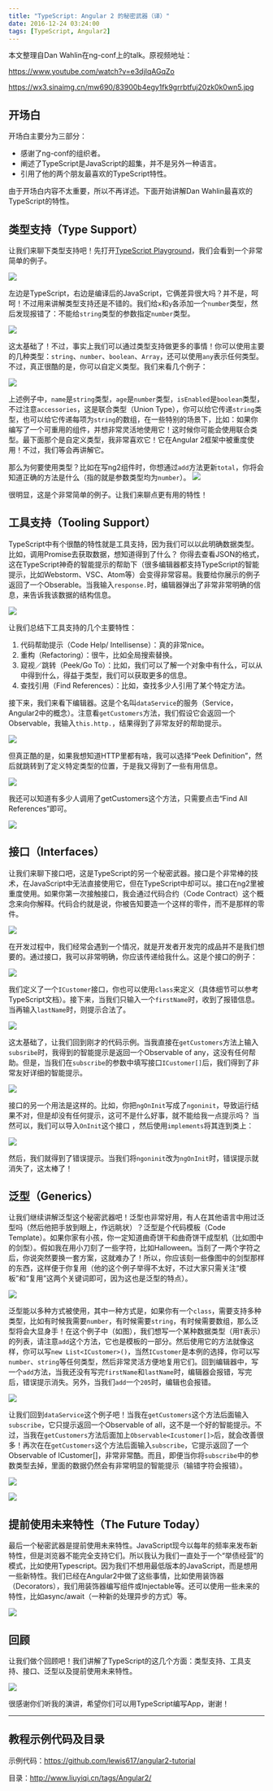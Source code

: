 ```yaml
---
title: "TypeScript: Angular 2 的秘密武器（译）"
date: 2016-12-24 03:24:00
tags: [TypeScript, Angular2]
---
```


本文整理自Dan Wahlin在ng-conf上的talk。原视频地址：

https://www.youtube.com/watch?v=e3djIqAGqZo

https://wx3.sinaimg.cn/mw690/83900b4egy1fk9grrbtfuj20zk0k0wn5.jpg

<!--more-->

## 开场白

开场白主要分为三部分：

- 感谢了ng-conf的组织者。
- 阐述了TypeScript是JavaScript的超集，并不是另外一种语言。
- 引用了他的两个朋友最喜欢的TypeScript特性。

由于开场白内容不太重要，所以不再详述。下面开始讲解Dan Wahlin最喜欢的TypeScript的特性。

## 类型支持（Type Support）

让我们来聊下类型支持吧！先打开[TypeScript Playground](https://www.typescriptlang.org/play/)，我们会看到一个非常简单的例子。

![](https://ws4.sinaimg.cn/mw690/83900b4ejw1fbd8z06pkij20wc0j2adl.jpg)


左边是TypeScript，右边是编译后的JavaScript，它俩差异很大吗？并不是，呵呵！不过用来讲解类型支持还是不错的。我们给`x`和`y`各添加一个`number`类型，然后发现报错了：不能给`string`类型的参数指定`number`类型。

![](https://ws4.sinaimg.cn/mw690/83900b4ejw1fb1xzk7g7kj20dw086dgl.jpg)

这太基础了！不过，事实上我们可以通过类型支持做更多的事情！你可以使用主要的几种类型：`string`、`number`、`boolean`、`Array`，还可以使用`any`表示任何类型。不过，真正很酷的是，你可以自定义类型。我们来看几个例子：

![](https://ws1.sinaimg.cn/mw690/83900b4ejw1fbd906o7xlj20wc0j20uw.jpg)

上述例子中，`name`是`string`类型，`age`是`number`类型，`isEnabled`是`boolean`类型，不过注意`accessories`，这是联合类型（Union Type），你可以给它传递`string`类型，也可以给它传递每项为`string`的数组，在一些特别的场景下，比如：如果你编写了一个可重用的组件，并想非常灵活地使用它！这时候你可能会使用联合类型。最下面那个是自定义类型，我非常喜欢它！它在Angular 2框架中被重度使用！不过，我们等会再讲解它。

那么为何要使用类型？比如在写ng2组件时，你想通过`add`方法更新`total`，你将会知道正确的方法是什么（指的就是参数类型均为`number`）。
![](https://ws2.sinaimg.cn/mw690/83900b4ejw1fbd91tx1zfj20wa0j4tbc.jpg)

很明显，这是个非常简单的例子。让我们来聊点更有用的特性！

## 工具支持（Tooling Support）

TypeScript中有个很酷的特性就是工具支持，因为我们可以以此明确数据类型。比如，调用Promise去获取数据，想知道得到了什么？ 你得去查看JSON的格式，这在TypeScript神奇的智能提示的帮助下（很多编辑器都支持TypeScript的智能提示，比如Webstorm、VSC、Atom等）会变得非常容易。我要给你展示的例子返回了一个Obserable。当我输入`response.`时，编辑器弹出了非常非常明确的信息，来告诉我该数据的结构信息。

![](https://ws3.sinaimg.cn/mw690/83900b4ejw1fbd92kkmubj20wa0j4gox.jpg)

让我们总结下工具支持的几个主要特性：

1. 代码帮助提示（Code Help/ Intellisense）：真的非常nice。
2. 重构（Refactoring）：很牛，比如全局搜索替换。
3. 窥视／跳转（Peek/Go To）：比如，我们可以了解一个对象中有什么，可以从中得到什么，得益于类型，我们可以获取更多的信息。
4. 查找引用（Find References）：比如，查找多少人引用了某个特定方法。

接下来，我们来看下编辑器。这是个名叫`dataService`的服务（Service，Angular2中的概念）。注意看`getCustomers`方法，我们假设它会返回一个Observable，我输入`this.http.`，结果得到了非常友好的帮助提示。

![](https://ws3.sinaimg.cn/mw690/83900b4ejw1fbchcgetl6j20y80eaac7.jpg)

但真正酷的是，如果我想知道HTTP里都有啥，我可以选择“Peek Definition”，然后就跳转到了定义特定类型的位置，于是我又得到了一些有用信息。

![](https://ws2.sinaimg.cn/mw690/83900b4ejw1fbchg5mn43j20vw072tb3.jpg)

我还可以知道有多少人调用了getCustomers这个方法，只需要点击“Find All References”即可。

![](https://ws1.sinaimg.cn/mw690/83900b4ejw1fbchkxzecbj20m806mgmj.jpg)


## 接口（Interfaces）

让我们来聊下接口吧，这是TypeScript的另一个秘密武器。接口是个非常棒的技术，在JavaScript中无法直接使用它，但在TypeScript中却可以。接口在ng2里被重度使用。如果你第一次接触接口，我会通过代码合约（Code Contract）这个概念来向你解释。代码合约就是说，你被告知要造一个这样的零件，而不是那样的零件。

![](https://ws2.sinaimg.cn/mw690/83900b4ejw1fbd93ry47zj20w60j276n.jpg)

在开发过程中，我们经常会遇到一个情况，就是开发者开发完的成品并不是我们想要的。通过接口，我可以非常明确，你应该传递给我什么。这是个接口的例子：

![](https://ws4.sinaimg.cn/mw690/83900b4ejw1fbd94bp9noj20wc0j0acf.jpg)

我们定义了一个`ICustomer`接口，你也可以使用`class`来定义（具体细节可以参考TypeScript文档）。接下来，当我们只输入一个`firstName`时，收到了报错信息。当再输入`lastName`时，则提示合法了。

![](https://ws3.sinaimg.cn/mw690/83900b4ejw1fbd94zlhx7j20wc0j4go4.jpg)

这太基础了，让我们回到刚才的代码示例。当我直接在`getCustomers`方法上输入`subsribe`时，我得到的智能提示是返回一个Observable of any，这没有任何帮助。但是，当我们在`subscribe`的参数中填写接口`ICustomer[]`后，我们得到了非常友好详细的智能提示。

![](https://ws3.sinaimg.cn/mw690/83900b4ejw1fbcilsm7rij20zi0dydiq.jpg)

接口的另一个用法是这样的。比如，你把`ngOnInit`写成了`ngoninit`，导致运行结果不对，但是却没有任何提示，这可不是什么好事，就不能给我一点提示吗？ 当然可以，我们可以导入`OnInit`这个接口 ，然后使用`implements`将其连到类上：

![](https://ws3.sinaimg.cn/mw690/83900b4ejw1fbcj3pvls1j20vg0kmgqe.jpg)

然后，我们就得到了错误提示。当我们将`ngoninit`改为`ngOnInit`时，错误提示就消失了，这太棒了！

## 泛型（Generics）

让我们继续讲解泛型这个秘密武器吧！泛型也非常好用，有人在其他语言中用过泛型吗（然后他把手放到眼上，作远眺状）？泛型是个代码模板（Code Template）。如果你家有小孩，你一定知道曲奇饼干和曲奇饼干成型机（比如图中的剑型）。假如我在用小刀刻了一些字符，比如Halloween。当刻了一两个字符之后，你说突然要换一套方案，这就难办了！所以，你应该刻一些像图中的剑型那样的东西，这样便于你复用（他的这个例子举得不太好，不过大家只需关注“模板”和“复用”这两个关键词即可，因为这也是泛型的特点）。

![](https://ws1.sinaimg.cn/mw690/83900b4ejw1fbd95n4ctyj20wc0j0q54.jpg)

泛型能以多种方式被使用，其中一种方式是，如果你有一个`class`，需要支持多种类型，比如有时候我需要`number`，有时候需要`string`，有时候需要数组，那么泛型将会大显身手！在这个例子中（如图），我们想写一个某种数据类型（用`T`表示）的列表，请注意`add`这个方法，它也是模板的一部分。然后使用它的方法就像这样，你可以写`new List<ICustomer>()`，当然`ICustomer`是本例的选择，你可以写`number`、`string`等任何类型，然后非常灵活方便地复用它们。回到编辑器中，写一个`add`方法，当我还没有写完`firstName`和`lastName`时，编辑器会报错，写完后，错误提示消失。另外，当我们`add`一个`205`时，编辑也会报错。

![](https://ws1.sinaimg.cn/mw690/83900b4ejw1fbd96juzfej20wc0j0tbr.jpg)

让我们回到`dataService`这个例子吧！当我在`getCustomers`这个方法后面输入`subscribe`，它只提示返回一个Observable of all，这不是一个好的智能提示。不过，当我在`getCustomers`方法后面加上`Observable<Icustomer[]>`后，就会改善很多！再次在在`getCustomers`这个方法后面输入`subscribe`，它提示返回了一个Observable of ICustomer[]，非常非常酷。而且，即便当你将`subscribe`中的参数类型去掉，里面的数据仍然会有非常明显的智能提示（输错字符会报错）。

![](https://ws2.sinaimg.cn/mw690/83900b4ejw1fbclyt5krxj20y00aeacd.jpg)

![](https://ws4.sinaimg.cn/mw690/83900b4ejw1fbcmweuba5j20y207mgnf.jpg)

## 提前使用未来特性（The Future Today）

最后一个秘密武器是提前使用未来特性。JavaScript现今以每年的频率来发布新特性，但是浏览器不能完全支持它们。所以我认为我们一直处于一个“举债经营”的模式，比如使用Typescript。因为我们不想用最低版本的JavaScript，而是想用一些新特性。我们已经在Angular2中做了这些事情，比如使用装饰器（Decorators），我们用装饰器编写组件或Injectable等。还可以使用一些未来的特性，比如async/await（一种新的处理异步的方式）等。

![](https://ws1.sinaimg.cn/mw690/83900b4ejw1fbd8udsbs4j21i60vuq9a.jpg)

## 回顾

让我们做个回顾吧！我们讲解了TypeScript的这几个方面：类型支持、工具支持、接口、泛型以及提前使用未来特性。

![](https://ws2.sinaimg.cn/mw690/83900b4ejw1fbd9sh6fltj20wa0j0acb.jpg)

很感谢你们听我的演讲，希望你们可以用TypeScript编写App，谢谢！

---

## 教程示例代码及目录

示例代码：<https://github.com/lewis617/angular2-tutorial>

目录：<http://www.liuyiqi.cn/tags/Angular2/>

